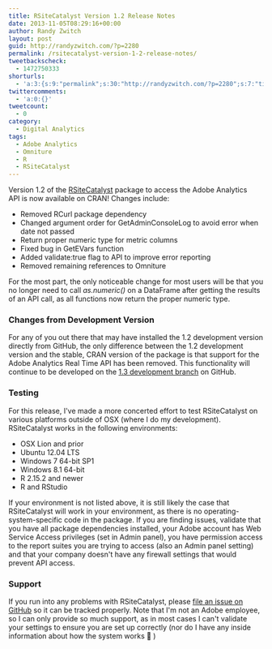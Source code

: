 ```yaml
---
title: RSiteCatalyst Version 1.2 Release Notes
date: 2013-11-05T08:29:16+00:00
author: Randy Zwitch
layout: post
guid: http://randyzwitch.com/?p=2280
permalink: /rsitecatalyst-version-1-2-release-notes/
tweetbackscheck:
  - 1472750333
shorturls:
  - 'a:3:{s:9:"permalink";s:30:"http://randyzwitch.com/?p=2280";s:7:"tinyurl";s:26:"http://tinyurl.com/mcfton7";s:4:"isgd";s:19:"http://is.gd/YeFp9h";}'
twittercomments:
  - 'a:0:{}'
tweetcount:
  - 0
category:
  - Digital Analytics
tags:
  - Adobe Analytics
  - Omniture
  - R
  - RSiteCatalyst
---
```

Version 1.2 of the <a title="RSiteCatalyst CRAN" href="http://cran.r-project.org/web/packages/RSiteCatalyst/index.html" target="_blank">RSiteCatalyst</a> package to access the Adobe Analytics API is now available on CRAN! Changes include:

  * Removed RCurl package dependency
  * Changed argument order for GetAdminConsoleLog to avoid error when date not passed
  * Return proper numeric type for metric columns
  * Fixed bug in GetEVars function
  * Added validate:true flag to API to improve error reporting
  * Removed remaining references to Omniture

For the most part, the only noticeable change for most users will be that you no longer need to call _as.numeric()_ on a DataFrame after getting the results of an API call, as all functions now return the proper numeric type.

### Changes from Development Version

For any of you out there that may have installed the 1.2 development version directly from GitHub, the only difference between the 1.2 development version and the stable, CRAN version of the package is that support for the Adobe Analytics Real Time API has been removed. This functionality will continue to be developed on the <a title="RSiteCatalyst version 1.3" href="https://github.com/randyzwitch/RSiteCatalyst/tree/version_1_3" target="_blank">1.3 development branch</a> on GitHub.





### Testing

For this release, I've made a more concerted effort to test RSiteCatalyst on various platforms outside of OSX (where I do my development). RSiteCatalyst works in the following environments:

  * OSX Lion and prior
  * Ubuntu 12.04 LTS
  * Windows 7 64-bit SP1
  * Windows 8.1 64-bit
  * R 2.15.2 and newer
  * R and RStudio

If your environment is not listed above, it is still likely the case that RSiteCatalyst will work in your environment, as there is no operating-system-specific code in the package. If you are finding issues, validate that you have all package dependencies installed, your Adobe account has Web Service Access privileges (set in Admin panel), you have permission access to the report suites you are trying to access (also an Admin panel setting) and that your company doesn't have any firewall settings that would prevent API access.

### Support

If you run into any problems with RSiteCatalyst, please <a title="RSiteCatalyst GitHub issues" href="https://github.com/randyzwitch/RSiteCatalyst/issues" target="_blank">file an issue on GitHub</a> so it can be tracked properly. Note that I'm not an Adobe employee, so I can only provide so much support, as in most cases I can't validate your settings to ensure you are set up correctly (nor do I have any inside information about how the system works 🙂 )

&nbsp;
